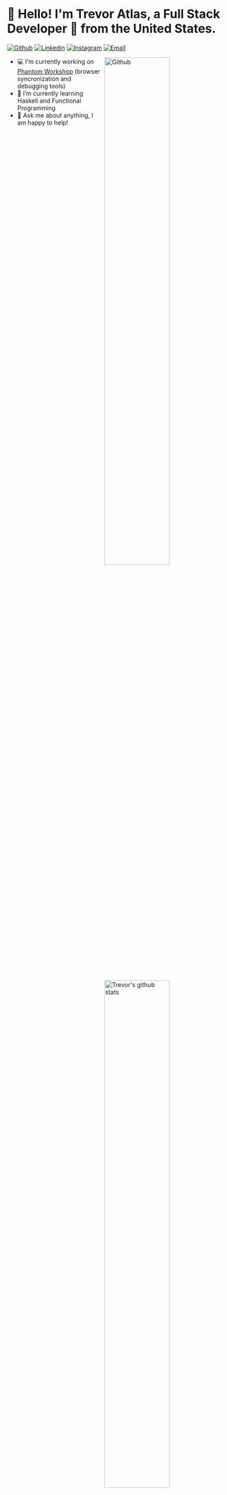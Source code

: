 <!--
<p align="center">
  <a href="https://trevoratlas.com">
<h1>Trevor Atlas</h1>
</p>
<p align="center">
  Blog and portfolio
</p>
-->
# 👋 Hello! I'm Trevor Atlas, a Full Stack Developer 🚀 from the United States.

<!-- Your badges
You can use the website to generate badges: https://shields.io/
-->

[![Github](https://img.shields.io/badge/-Github-000?style=flat&logo=Github&logoColor=white)](https://github.com/trevor-atlas)
[![Linkedin](https://img.shields.io/badge/-LinkedIn-blue?style=flat&logo=Linkedin&logoColor=white)](https://www.linkedin.com/in/trevor-atlas/)
[![Instagram](https://img.shields.io/badge/-Instagram-c13584?style=flat&labelColor=c13584&logo=instagram&logoColor=white)](https://www.instagram.com/trevor-atlas/)
[![Email](https://img.shields.io/badge/-Gmail-c14438?style=flat&logo=Gmail&logoColor=white)](mailto:me@trevoratlas.com)
&nbsp;

<!-- Any image aligned to the right. Beware the width -->
<img width="55%" align="right" alt="Github" src="https://raw.githubusercontent.com/onimur/.github/master/.resources/git-header.svg" />

- 💻 I’m currently working on [Phantom Workshop](https://github.com/trevor-atlas/phantom-workshop) (browser syncronization and debugging tools)
- 🌱 I’m currently learning Haskell and Functional Programming
- 💬 Ask me about anything, I am happy to help!

<!-- Your github readme stats
You can use this api: https://github.com/anuraghazra/github-readme-stats
-->
<p>
  <a href="https://github.com/onimur/handle-path-oz">
    <img width="55%" align="right" alt="Trevor's github stats" src="https://github-readme-stats.vercel.app/api?username=trevor-atlas&show_icons=true&hide_border=true" />
  </a>
